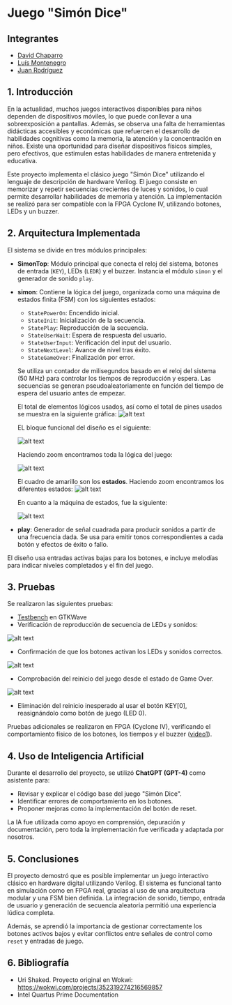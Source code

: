 # Juego "Simón Dice"

## Integrantes

- [David Chaparro](https://github.com/DavidChaparro10)
- [Luís Montenegro](lfmontenegros@unal.edu.co)
- [Juan Rodríguez](Jrodiguezm@unal.edu.co)

## 1. Introducción

En la actualidad, muchos juegos interactivos disponibles para niños dependen de
dispositivos móviles, lo que puede conllevar a una sobreexposición a pantallas. Además,
se observa una falta de herramientas didácticas accesibles y económicas que refuercen el
desarrollo de habilidades cognitivas como la memoria, la atención y la concentración en
niños. Existe una oportunidad para diseñar dispositivos físicos simples, pero efectivos, que
estimulen estas habilidades de manera entretenida y educativa.

Este proyecto implementa el clásico juego "Simón Dice" utilizando el lenguaje de descripción de hardware Verilog. El juego consiste en memorizar y repetir secuencias crecientes de luces y sonidos, lo cual permite desarrollar habilidades de memoria y atención. La implementación se realizó para ser compatible con la FPGA Cyclone IV, utilizando botones, LEDs y un buzzer.

## 2. Arquitectura Implementada

El sistema se divide en tres módulos principales:

- **SimonTop**: Módulo principal que conecta el reloj del sistema, botones de entrada (`KEY`), LEDs (`LEDR`) y el buzzer. Instancia el módulo `simon` y el generador de sonido `play`.
  
- **simon**: Contiene la lógica del juego, organizada como una máquina de estados finita (FSM) con los siguientes estados:
  - `StatePowerOn`: Encendido inicial.
  - `StateInit`: Inicialización de la secuencia.
  - `StatePlay`: Reproducción de la secuencia.
  - `StateUserWait`: Espera de respuesta del usuario.
  - `StateUserInput`: Verificación del input del usuario.
  - `StateNextLevel`: Avance de nivel tras éxito.
  - `StateGameOver`: Finalización por error.

  Se utiliza un contador de milisegundos basado en el reloj del sistema (50 MHz) para controlar los tiempos de reproducción y espera. Las secuencias se generan pseudoaleatoriamente en función del tiempo de espera del usuario antes de empezar.

  El total de elementos lógicos usados, así como el total de pines usados se muestra en la siguiente gráfica:
  ![alt text](image.png)

  EL bloque funcional del diseño es el siguiente:

  ![alt text](image-1.png)

  Haciendo zoom encontramos toda la lógica del juego:

  ![alt text](image-2.png)

  El cuadro de amarillo son los **estados**. Haciendo zoom encontramos los diferentes estados:
  ![alt text](image-3.png)

  En cuanto a la máquina de estados, fue la siguiente: 

  ![alt text](image-4.png)

- **play**: Generador de señal cuadrada para producir sonidos a partir de una frecuencia dada. Se usa para emitir tonos correspondientes a cada botón y efectos de éxito o fallo.

El diseño usa entradas activas bajas para los botones, e incluye melodías para indicar niveles completados y el fin del juego.

## 3. Pruebas

Se realizaron las siguientes pruebas:

- [Testbench](../src/simon_tb.v) en GTKWave
- Verificación de reproducción de secuencia de LEDs y sonidos:

![alt text](image-5.png)

- Confirmación de que los botones activan los LEDs y sonidos correctos.

![alt text](image-7.png)

- Comprobación del reinicio del juego desde el estado de Game Over.

![alt text](image-6.png)

- Eliminación del reinicio inesperado al usar el botón KEY[0], reasignándolo como botón de juego (LED 0).

Pruebas adicionales se realizaron en FPGA (Cyclone IV), verificando el comportamiento físico de los botones, los tiempos y el buzzer ([video1](video1.mp4)).

## 4. Uso de Inteligencia Artificial

Durante el desarrollo del proyecto, se utilizó **ChatGPT (GPT-4)** como asistente para:

- Revisar y explicar el código base del juego "Simón Dice".
- Identificar errores de comportamiento en los botones.
- Proponer mejoras como la implementación del botón de reset.

La IA fue utilizada como apoyo en comprensión, depuración y documentación, pero toda la implementación fue verificada y adaptada por nosotros.

## 5. Conclusiones

El proyecto demostró que es posible implementar un juego interactivo clásico en hardware digital utilizando Verilog. El sistema es funcional tanto en simulación como en FPGA real, gracias al uso de una arquitectura modular y una FSM bien definida. La integración de sonido, tiempo, entrada de usuario y generación de secuencia aleatoria permitió una experiencia lúdica completa.

Además, se aprendió la importancia de gestionar correctamente los botones activos bajos y evitar conflictos entre señales de control como `reset` y entradas de juego.

## 6. Bibliografía

- Uri Shaked. Proyecto original en Wokwi: https://wokwi.com/projects/352319274216569857
- Intel Quartus Prime Documentation
